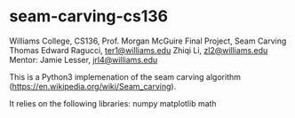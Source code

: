 # seam-carving-cs136
Williams College, CS136, Prof. Morgan McGuire
Final Project, Seam Carving
Thomas Edward Ragucci, ter1@williams.edu
Zhiqi Li, zl2@williams.edu
Mentor: Jamie Lesser, jrl4@williams.edu

This is a Python3 implemenation of the seam carving algorithm (https://en.wikipedia.org/wiki/Seam_carving).

It relies on the following libraries:
numpy
matplotlib
math
